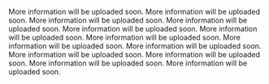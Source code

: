 More information will be uploaded soon.
More information will be uploaded soon.
More information will be uploaded soon.
More information will be uploaded soon.
More information will be uploaded soon.
More information will be uploaded soon.
More information will be uploaded soon.
More information will be uploaded soon.
More information will be uploaded soon.
More information will be uploaded soon.
More information will be uploaded soon.
More information will be uploaded soon.
More information will be uploaded soon.

